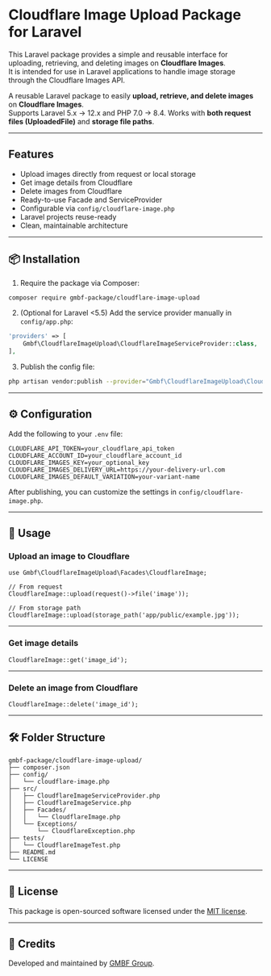 # Cloudflare Image Upload Package for Laravel

This Laravel package provides a simple and reusable interface for uploading, retrieving, and deleting images on **Cloudflare Images**.  
It is intended for use in Laravel applications to handle image storage through the Cloudflare Images API.

A reusable Laravel package to easily **upload, retrieve, and delete images** on **Cloudflare Images**.  
Supports Laravel 5.x → 12.x and PHP 7.0 → 8.4. Works with **both request files (UploadedFile)** and **storage file paths**.

---

## Features

- Upload images directly from request or local storage
- Get image details from Cloudflare
- Delete images from Cloudflare
- Ready-to-use Facade and ServiceProvider
- Configurable via `config/cloudflare-image.php`
- Laravel projects reuse-ready
- Clean, maintainable architecture

---

## 📦 Installation

1. Require the package via Composer:

```bash
composer require gmbf-package/cloudflare-image-upload
```

2. (Optional for Laravel <5.5) Add the service provider manually in `config/app.php`:

```php
'providers' => [
    Gmbf\CloudflareImageUpload\CloudflareImageServiceProvider::class,
],
```

3. Publish the config file:

```bash
php artisan vendor:publish --provider="Gmbf\CloudflareImageUpload\CloudflareImageServiceProvider" --tag="cloudflare-image-config"

```

---

## ⚙️ Configuration

Add the following to your `.env` file:

```env
CLOUDFLARE_API_TOKEN=your_cloudflare_api_token
CLOUDFLARE_ACCOUNT_ID=your_cloudflare_account_id
CLOUDFLARE_IMAGES_KEY=your_optional_key
CLOUDFLARE_IMAGES_DELIVERY_URL=https://your-delivery-url.com
CLOUDFLARE_IMAGES_DEFAULT_VARIATION=your-variant-name
```

After publishing, you can customize the settings in `config/cloudflare-image.php`.

---

## 🚀 Usage

### Upload an image to Cloudflare

```
use Gmbf\CloudflareImageUpload\Facades\CloudflareImage;

// From request
CloudflareImage::upload(request()->file('image'));

// From storage path
CloudflareImage::upload(storage_path('app/public/example.jpg'));
```

---

### Get image details

```
CloudflareImage::get('image_id');
```

---

### Delete an image from Cloudflare

```
CloudflareImage::delete('image_id');
```

---

## 🛠️ Folder Structure

```
gmbf-package/cloudflare-image-upload/
├── composer.json
├── config/
│   └── cloudflare-image.php
├── src/
│   ├── CloudflareImageServiceProvider.php
│   ├── CloudflareImageService.php
│   ├── Facades/
│   │   └── CloudflareImage.php
│   └── Exceptions/
│       └── CloudflareException.php
├── tests/
│   └── CloudflareImageTest.php
├── README.md
└── LICENSE
```

---

## 📄 License

This package is open-sourced software licensed under the [MIT license](LICENSE).

---

## 🙌 Credits

Developed and maintained by [GMBF Group](mailto:gmbf@gmail.com).
